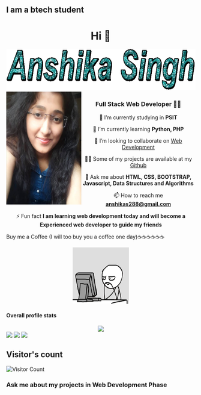 

## I am a btech student 



<h1 align="center">Hi 👋</h1>

<div align="center">
<img src="https://github.com/singhanshika311/readme/blob/main/anshu.gif" width=800 height=110>
 </div>
<img src="https://github.com/singhanshika311/singhanshika311/blob/main/new.jpeg" width=200 height=300 align="left">

<div align="center">

<h3 align="center">Full Stack Web Developer 👨‍💻</h3>

 🔭 I’m currently studying in **PSIT**

🌱 I’m currently learning **Python, PHP**

👯 I’m looking to collaborate on [Web Development](https://github.com/singhanshika311)

👨‍💻 Some of my projects are available at my [Github](https://github.com/singhanshika311?tab=repositories)

💬 Ask me about **HTML, CSS, BOOTSTRAP, Javascript, Data Structures and Algorithms**

📫 How to reach me **anshikas288@gmail.com**

⚡ Fun fact **I am learning web development today and will become a Experienced web developer to guide my friends**

</div>

Buy me a Coffee (I will too buy you a coffee one day)☕☕☕☕☕☕

<div align="center">
<img src="https://github.com/singhanshika311/readme/blob/main/Frustrated_programmer.gif" width=150 height=150>
 </div>
 
 #### Overall profile stats
<div style="display:flex; justify-content:center;">
  <img src="https://github-readme-stats.vercel.app/api?username=singhanshika311&count_private=true&&show_icons=true&theme=dark" />
</div>

<img src="https://github-readme-stats.vercel.app/api/top-langs/?username=singhanshika311" />

<img  src="https://github-readme-streak-stats.herokuapp.com?user=singhanshika311&theme=algolia&hide_border=true" />

<img src="https://activity-graph.herokuapp.com/graph?username=singhanshika311&bg_color=2B213A&color=E5289E&line=DA5B0B&point=E1E8EB" width=800>

## Visitor's count

![Visitor Count](https://profile-counter.glitch.me/{singhanshika311}/count.svg)


### Ask me about my projects in Web Development Phase
